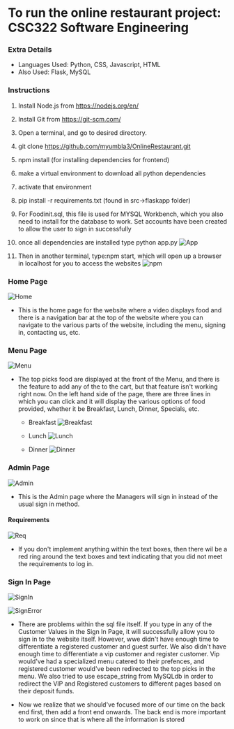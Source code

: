 # To run the online restaurant project: CSC322 Software Engineering

### Extra Details
- Languages Used: Python, CSS, Javascript, HTML
- Also Used: Flask, MySQL

### Instructions

1. Install Node.js from https://nodejs.org/en/
2. Install Git from https://git-scm.com/
3. Open a terminal, and go to desired directory.
4. git clone https://github.com/myumbla3/OnlineRestaurant.git
5. npm install (for installing dependencies for frontend)
6. make a virtual environment to download all python dependencies
7. activate that environment
8. pip install -r requirements.txt (found in src->flaskapp folder)
9. For Foodinit.sql, this file is used for MYSQL Workbench, which you also need to install for the database
   to work. Set accounts have been created to allow the user to sign in successfully
10. once all dependencies are installed type python app.py
![App](https://github.com/myumbla3/OnlineRestaurant/blob/main/RImages/app.png)

11. Then in another terminal, type:npm start, which will open up a browser in localhost for you to access the websites
![npm](https://github.com/myumbla3/OnlineRestaurant/blob/main/RImages/npm.png)

### Home Page
![Home](https://github.com/myumbla3/OnlineRestaurant/blob/main/RImages/home.png)

- This is the home page for the website where a video displays food and there is a navigation bar at the top of the website where you can navigate to
  the various parts of the website, including the menu, signing in, contacting us, etc.

### Menu Page
![Menu](https://github.com/myumbla3/OnlineRestaurant/blob/main/RImages/Menu.png)

- The top picks food are displayed at the front of the Menu, and there is the feature to add any of the to the cart, but that feature isn't working right now.
  On the left hand side of the page, there are three lines in which you can click and it will display the various options of food provided, whether it be
  Breakfast, Lunch, Dinner, Specials, etc.
  
  - Breakfast
   ![Breakfast](https://github.com/myumbla3/OnlineRestaurant/blob/main/RImages/Breakfast.png)
   
  - Lunch
   ![Lunch](https://github.com/myumbla3/OnlineRestaurant/blob/main/RImages/lunch.png)
   
  - Dinner
   ![Dinner](https://github.com/myumbla3/OnlineRestaurant/blob/main/RImages/Dinner.png)
   
### Admin Page
![Admin](https://github.com/myumbla3/OnlineRestaurant/blob/main/RImages/admin.png)

- This is the Admin page where the Managers will sign in instead of the usual sign in method.

#### Requirements
![Req](https://github.com/myumbla3/OnlineRestaurant/blob/main/RImages/AdminReq.png)

- If you don't implement anything within the text boxes, then there wil be a red ring around the text boxes and text indicating that
  you did not meet the requirements to log in.

### Sign In Page
![SignIn](https://github.com/myumbla3/OnlineRestaurant/blob/main/RImages/SignIn.png)

![SignError](https://github.com/myumbla3/OnlineRestaurant/blob/main/RImages/signerror.png)

- There are problems within the sql file itself. If you type in any of the Customer Values in the Sign In Page,
  it will successfully allow you to sign in to the website itself. However, wwe didn't have enough time 
  to differentiate a registered customer and guest surfer. We also didn't have enough time to differentiate a vip customer and register customer. Vip would've had a 
  specialized menu catered to their prefences, and registered customer would've been redirected to the top picks in the menu. We also tried to use escape_string from
  MySQLdb in order to redirect the VIP and Registered customers to different pages based on their deposit funds.
  
- Now we realize that we should've focused more of our time on the back end first, then add a front end onwards. The back end is more important to work on since that is where
  all the information is stored
